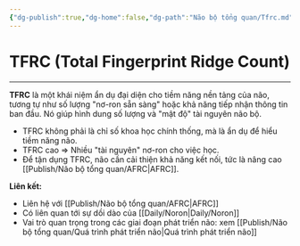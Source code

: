 ```yaml
---
{"dg-publish":true,"dg-home":false,"dg-path":"Não bộ tổng quan/Tfrc.md","permalink":"/nao-bo-tong-quan/tfrc/","dgPassFrontmatter":true,"noteIcon":"","created":"2025-01-01T22:47:22.384+07:00","updated":"2025-01-12T15:20:23.190+07:00"}
---
```


# TFRC (Total Fingerprint Ridge Count)
---

**TFRC** là một khái niệm ẩn dụ đại diện cho tiềm năng nền tảng của não, tương tự như số lượng "nơ-ron sẵn sàng" hoặc khả năng tiếp nhận thông tin ban đầu. Nó giúp hình dung số lượng và "mật độ" tài nguyên não bộ.

- TFRC không phải là chỉ số khoa học chính thống, mà là ẩn dụ để hiểu tiềm năng não.
- TFRC cao ⇒ Nhiều "tài nguyên" nơ-ron cho việc học.
- Để tận dụng TFRC, não cần cải thiện khả năng kết nối, tức là nâng cao [[Publish/Não bộ tổng quan/AFRC\|AFRC]].

**Liên kết:**
- Liên hệ với [[Publish/Não bộ tổng quan/AFRC\|AFRC]]
- Có liên quan tới sự dồi dào của [[Daily/Noron\|Daily/Noron]]
- Vai trò quan trọng trong các giai đoạn phát triển não: xem [[Publish/Não bộ tổng quan/Quá trình phát triển não\|Quá trình phát triển não]]